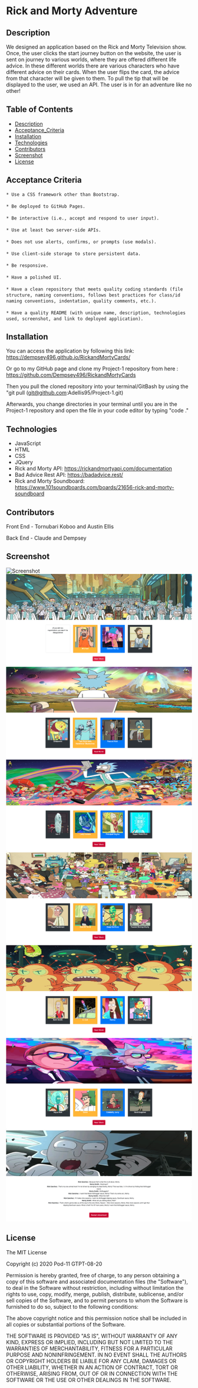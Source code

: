 # Rick and Morty Adventure

## Description

We designed an application based on the Rick and Morty Television show. Once, the user clicks the start journey button on the website, the user is sent on journey to various worlds, where they are offered different life advice. In these different worlds there are various characters who have different advice on their cards. When the user flips the card, the advice from that character will be given to them. To pull the tip that will be displayed to the user, we used an API. The user is in for an adventure like no other!

## Table of Contents

- [Description](#description)
- [Acceptance_Criteria](#acceptance_criteria)
- [Installation](#installation)
- [Technologies](#technologies)
- [Contributors](#contributors)
- [Screenshot](#screenshot)
- [License](#license)

## Acceptance Criteria

```
* Use a CSS framework other than Bootstrap.

* Be deployed to GitHub Pages.

* Be interactive (i.e., accept and respond to user input).

* Use at least two server-side APIs.

* Does not use alerts, confirms, or prompts (use modals).

* Use client-side storage to store persistent data.

* Be responsive.

* Have a polished UI.

* Have a clean repository that meets quality coding standards (file structure, naming conventions, follows best practices for class/id naming conventions, indentation, quality comments, etc.).

* Have a quality README (with unique name, description, technologies used, screenshot, and link to deployed application).
```

## Installation

You can access the application by following this link: https://dempsey496.github.io/RickandMortyCards/

Or go to my GitHub page and clone my Project-1 repository from here : https://github.com/Dempsey496/RickandMortyCards

Then you pull the cloned repository into your terminal/GitBash by using the "git pull (git@github.com:Adellis95/Project-1.git)

Afterwards, you change directories in your terminal until you are in the Project-1 repository and open the file in your code editor by typing "code ."

## Technologies

- JavaScript
- HTML
- CSS
- JQuery
- Rick and Morty API: https://rickandmortyapi.com/documentation
- Bad Advice Rest API: https://badadvice.rest/
- Rick and Morty Soundboard: https://www.101soundboards.com/boards/21656-rick-and-morty-soundboard

## Contributors

Front End - Tornubari Koboo and Austin Ellis

Back End - Claude and Dempsey

## Screenshot

![Screenshot](screenshots/application-screenshot.png)
![Screenshot](screenshots/Second-Page.png)
![Screenshot](screenshots/Third-Page.png)
![Screenshot](screenshots/Fourth-Page.png)
![Screenshot](screenshots/Fifth-Page.png)
![Screenshot](screenshots/Sixth-Page.png)
![Screenshot](screenshots/Seventh-Page.png)
![Screenshot](screenshots/End-Page.png)

## License

The MIT License

Copyright (c) 2020 Pod-11 GTPT-08-20

Permission is hereby granted, free of charge, to any person obtaining a copy
of this software and associated documentation files (the "Software"), to deal
in the Software without restriction, including without limitation the rights
to use, copy, modify, merge, publish, distribute, sublicense, and/or sell
copies of the Software, and to permit persons to whom the Software is
furnished to do so, subject to the following conditions:

The above copyright notice and this permission notice shall be included in
all copies or substantial portions of the Software.

THE SOFTWARE IS PROVIDED "AS IS", WITHOUT WARRANTY OF ANY KIND, EXPRESS OR
IMPLIED, INCLUDING BUT NOT LIMITED TO THE WARRANTIES OF MERCHANTABILITY,
FITNESS FOR A PARTICULAR PURPOSE AND NONINFRINGEMENT. IN NO EVENT SHALL THE
AUTHORS OR COPYRIGHT HOLDERS BE LIABLE FOR ANY CLAIM, DAMAGES OR OTHER
LIABILITY, WHETHER IN AN ACTION OF CONTRACT, TORT OR OTHERWISE, ARISING FROM,
OUT OF OR IN CONNECTION WITH THE SOFTWARE OR THE USE OR OTHER DEALINGS IN
THE SOFTWARE.
